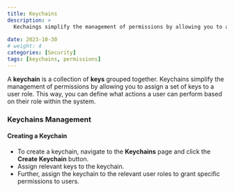 ```yaml
---
title: Keychains
description: >
  Kechaings simplify the management of permissions by allowing you to assign a set of keys to a user role. 
  
date: 2023-10-30
# weight: 4
categories: [Security]
tags: [keychains, permissions]
---
```

A **keychain** is a collection of **keys** grouped together. Keychains simplify the management of permissions by allowing you to assign a set of keys to a user role. This way, you can define what actions a user can perform based on their role within the system.

### Keychains Management

#### Creating a Keychain

- To create a keychain, navigate to the **Keychains** page and click the **Create Keychain** button.
- Assign relevant keys to the keychain.
- Further, assign the keychain to the relevant user roles to grant specific permissions to users.